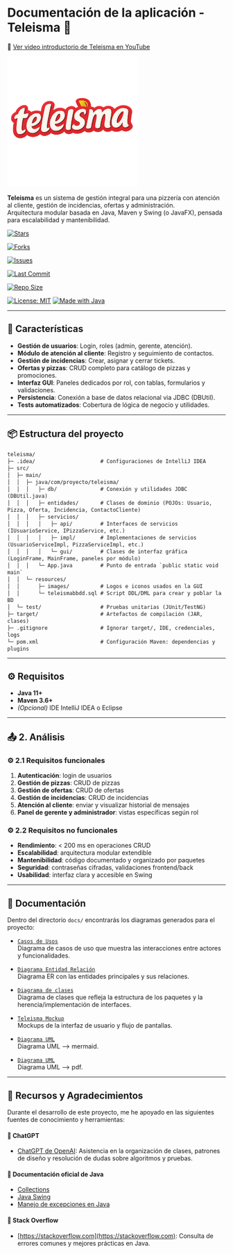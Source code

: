 # Documentación de la aplicación - Teleisma 🍕

🎥 [Ver video introductorio de Teleisma en YouTube](https://youtu.be/ypxF0uMTmlU)

<img src="src/main/resources/images/teleisma.png" alt="TELEISMA" width="300"/>

**Teleisma** es un sistema de gestión integral para una pizzería con atención al cliente, gestión de incidencias, ofertas y administración.  
Arquitectura modular basada en Java, Maven y Swing (o JavaFX), pensada para escalabilidad y mantenibilidad.

[![Stars](https://img.shields.io/github/stars/IsmaVargass/teleisma?style=social&label=Stars)](https://github.com/IsmaVargass/teleisma/stargazers)

[![Forks](https://img.shields.io/github/forks/IsmaVargass/teleisma?style=social&label=Forks)](https://github.com/IsmaVargass/teleisma/network/members)

[![Issues](https://img.shields.io/github/issues/IsmaVargass/teleisma)](https://github.com/IsmaVargass/teleisma/issues)

[![Last Commit](https://img.shields.io/github/last-commit/IsmaVargass/teleisma.svg)](https://github.com/IsmaVargass/teleisma/commits/master/)

[![Repo Size](https://img.shields.io/github/repo-size/IsmaVargass/teleisma)](https://github.com/IsmaVargass/teleisma)

[![License: MIT](https://img.shields.io/badge/License-MIT-green.svg)](LICENSE)
[![Made with Java](https://img.shields.io/badge/Made%20with-Java-orange.svg)](https://www.java.com/)

---

## 🚀 Características

- **Gestión de usuarios**: Login, roles (admin, gerente, atención).  
- **Módulo de atención al cliente**: Registro y seguimiento de contactos.  
- **Gestión de incidencias**: Crear, asignar y cerrar tickets.  
- **Ofertas y pizzas**: CRUD completo para catálogo de pizzas y promociones.  
- **Interfaz GUI**: Paneles dedicados por rol, con tablas, formularios y validaciones.  
- **Persistencia**: Conexión a base de datos relacional via JDBC (DBUtil).  
- **Tests automatizados**: Cobertura de lógica de negocio y utilidades.

---

## 📦 Estructura del proyecto

```text
teleisma/
├─ .idea/                     # Configuraciones de IntelliJ IDEA
├─ src/
│  ├─ main/
│  │  ├─ java/com/proyecto/teleisma/
│  │  │   ├─ db/              # Conexión y utilidades JDBC (DBUtil.java)
│  │  │   ├─ entidades/       # Clases de dominio (POJOs: Usuario, Pizza, Oferta, Incidencia, ContactoCliente)
│  │  │   ├─ servicios/
│  │  │   │   ├─ api/         # Interfaces de servicios (IUsuarioService, IPizzaService, etc.)
│  │  │   │   ├─ impl/        # Implementaciones de servicios (UsuarioServiceImpl, PizzaServiceImpl, etc.)
│  │  │   │   └─ gui/         # Clases de interfaz gráfica (LoginFrame, MainFrame, paneles por módulo)
│  │  │   └─ App.java         # Punto de entrada `public static void main`
│  │  └─ resources/
│  │      ├─ images/          # Logos e iconos usados en la GUI
│  │      └─ teleismabbdd.sql # Script DDL/DML para crear y poblar la BD
│  └─ test/                   # Pruebas unitarias (JUnit/TestNG)
├─ target/                    # Artefactos de compilación (JAR, clases)
├─ .gitignore                 # Ignorar target/, IDE, credenciales, logs
└─ pom.xml                    # Configuración Maven: dependencias y plugins
```
---

## ⚙️ Requisitos

- **Java 11+**  
- **Maven 3.6+**  
- *(Opcional)* IDE IntelliJ IDEA o Eclipse  

---

## 📤 2. Análisis

### ⚙️ 2.1 Requisitos funcionales

1. **Autenticación**: login de usuarios  
2. **Gestión de pizzas**: CRUD de pizzas  
3. **Gestión de ofertas**: CRUD de ofertas  
4. **Gestión de incidencias**: CRUD de incidencias  
5. **Atención al cliente**: enviar y visualizar historial de mensajes  
6. **Panel de gerente y administrador**: vistas específicas según rol  

### ⚙️ 2.2 Requisitos no funcionales

- **Rendimiento**: < 200 ms en operaciones CRUD  
- **Escalabilidad**: arquitectura modular extendible  
- **Mantenibilidad**: código documentado y organizado por paquetes  
- **Seguridad**: contraseñas cifradas, validaciones frontend/back  
- **Usabilidad**: interfaz clara y accesible en Swing  

---

## 📂 Documentación

Dentro del directorio `docs/` encontrarás los diagramas generados para el proyecto:

- [`Casos de Usos`](docs/Casos_de_Usos.png)  
  Diagrama de casos de uso que muestra las interacciones entre actores y funcionalidades.

- [`Diagrama Entidad Relación`](docs/Diagrama_Entidad_Relación.png)  
  Diagrama ER con las entidades principales y sus relaciones.

- [`Diagrama de clases`](docs/Diagrama_de_clases.png)  
  Diagrama de clases que refleja la estructura de los paquetes y la herencia/implementación de interfaces.

- [`Teleisma Mockup`](docs/Teleisma-Mockup.pdf)  
  Mockups de la interfaz de usuario y flujo de pantallas.

- [`Diagrama UML`](docs/UML.md)  
  Diagrama UML --> mermaid.

- [`Diagrama UML`](docs/UML.pdf)  
  Diagrama UML --> pdf.

---

## 🙌 Recursos y Agradecimientos

Durante el desarrollo de este proyecto, me he apoyado en las siguientes fuentes de conocimiento y herramientas:

#### 🤖 ChatGPT
- [ChatGPT de OpenAI](https://chat.openai.com): Asistencia en la organización de clases, patrones de diseño y resolución de dudas sobre algoritmos y pruebas.

#### 📘 Documentación oficial de Java
- [Collections](https://docs.oracle.com/javase/8/docs/api/java/util/Collections.html)
- [Java Swing](https://docs.oracle.com/javase/tutorial/uiswing/)
- [Manejo de excepciones en Java](https://docs.oracle.com/javase/tutorial/essential/exceptions/)

#### 💬 Stack Overflow
- [https://stackoverflow.com](https://stackoverflow.com): Consulta de errores comunes y mejores prácticas en Java.


